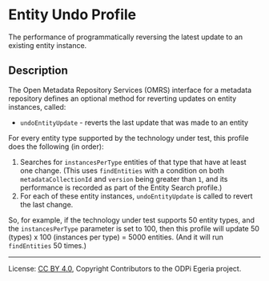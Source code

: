 <!-- SPDX-License-Identifier: CC-BY-4.0 -->
<!-- Copyright Contributors to the ODPi Egeria project. -->

# Entity Undo Profile

The performance of programmatically reversing the latest update to an existing entity instance.

## Description

The Open Metadata Repository Services (OMRS) interface for a metadata
repository defines an optional method for reverting updates on entity instances, called:

- `undoEntityUpdate` - reverts the last update that was made to an entity

For every entity type supported by the technology under test, this profile does the following (in order):

1. Searches for `instancesPerType` entities of that type that have at least one change. (This uses `findEntities` with a
   condition on both `metadataCollectionId` and `version` being greater than `1`, and its performance is recorded as
   part of the Entity Search profile.)
1. For each of these entity instances, `undoEntityUpdate` is called to revert the last change.

So, for example, if the technology under test supports 50 entity types, and the `instancesPerType` parameter is
set to 100, then this profile will update 50 (types) x 100 (instances per type) = 5000
entities. (And it will run `findEntities` 50 times.)

----
License: [CC BY 4.0](https://creativecommons.org/licenses/by/4.0/),
Copyright Contributors to the ODPi Egeria project.